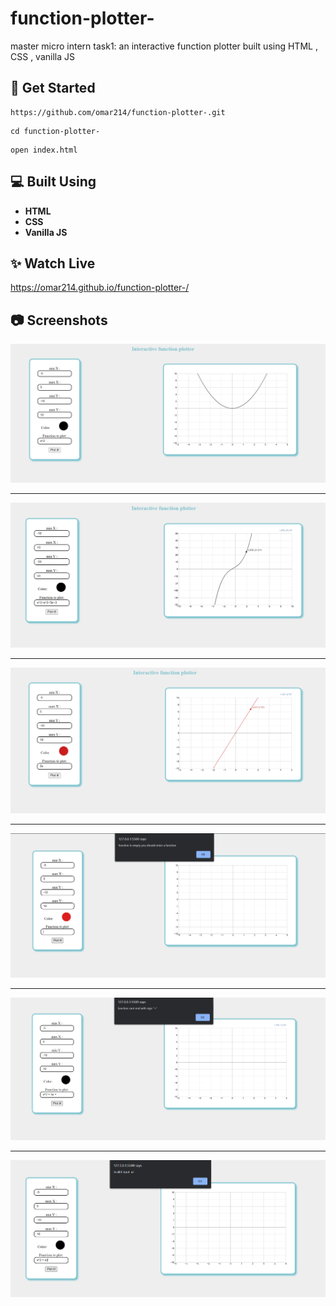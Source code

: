# function-plotter-

master micro intern task1: an interactive function plotter built using HTML , CSS  , vanilla JS  

## 🏁 Get Started <a name = "Install"></a>

```
https://github.com/omar214/function-plotter-.git
```
```
cd function-plotter-
```
```
open index.html
```

## 💻 Built Using <a name = "tech"></a>

- **HTML**
- **CSS**
- **Vanilla JS**

## ✨ Watch Live
https://omar214.github.io/function-plotter-/



## 📷 Screenshots
 <div name="Screenshots" align="center">                     
 <img title="" src="./screens/01.png" alt="s1" width=""></a> 
 <hr>                                                        
 <img title="" src="./screens/02.png" alt="s2" width=""></a> 
 <hr>                                                        
 <img title="" src="./screens/03.png" alt="s3" width=""></a> 
 <hr>                                                        
 <img title="" src="./screens/04.png" alt="s4" width=""></a> 
 <hr>                                                        
 <img title="" src="./screens/05.png" alt="s5" width=""></a> 
 <hr>                                                        
 <img title="" src="./screens/06.png" alt="s6" width=""></a> 
 </div>
